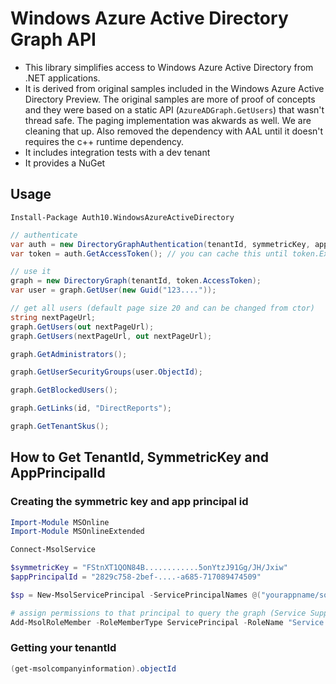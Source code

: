 # Windows Azure Active Directory Graph API

* This library simplifies access to Windows Azure Active Directory from .NET applications. 
* It is derived from original samples included in the Windows Azure Active Directory Preview. The original samples are more of proof of concepts and they were based on a static API (`AzureADGraph.GetUsers`) that wasn't thread safe. The paging implementation was akwards as well. We are cleaning that up. Also removed the dependency with AAL until it doesn't requires the c++ runtime dependency.  
* It includes integration tests with a dev tenant
* It provides a NuGet

## Usage

```
Install-Package Auth10.WindowsAzureActiveDirectory
```

```cs
// authenticate
var auth = new DirectoryGraphAuthentication(tenantId, symmetricKey, appPrincipalId);
var token = auth.GetAccessToken(); // you can cache this until token.ExpiresOn

// use it
graph = new DirectoryGraph(tenantId, token.AccessToken);
var user = graph.GetUser(new Guid("123...."));

// get all users (default page size 20 and can be changed from ctor)
string nextPageUrl;
graph.GetUsers(out nextPageUrl);            
graph.GetUsers(nextPageUrl, out nextPageUrl);            

graph.GetAdministrators();

graph.GetUserSecurityGroups(user.ObjectId);

graph.GetBlockedUsers();

graph.GetLinks(id, "DirectReports");

graph.GetTenantSkus();
```

## How to Get TenantId, SymmetricKey and AppPrincipalId

### Creating the symmetric key and app principal id

```powershell
Import-Module MSOnline
Import-Module MSOnlineExtended

Connect-MsolService 

$symmetricKey = "FStnXT1QON84B............5onYtzJ91Gg/JH/Jxiw"
$appPrincipalId = "2829c758-2bef-....-a685-717089474509"

$sp = New-MsolServicePrincipal -ServicePrincipalNames @("yourappname/some.host.com") -AppPrincipalId $appPrincipalId -DisplayName "yourappname" -Type Symmetric -Value $symmetricKey -Usage Verify -StartDate "1/1/2012" -EndDate "11/11/2014" 

# assign permissions to that principal to query the graph (Service Support Administrator == read, Company Administrator == readwrite)
Add-MsolRoleMember -RoleMemberType ServicePrincipal -RoleName "Service Support Administrator" -RoleMemberObjectId $sp.ObjectId
```

### Getting your tenantId

```powershell
(get-msolcompanyinformation).objectId
```

